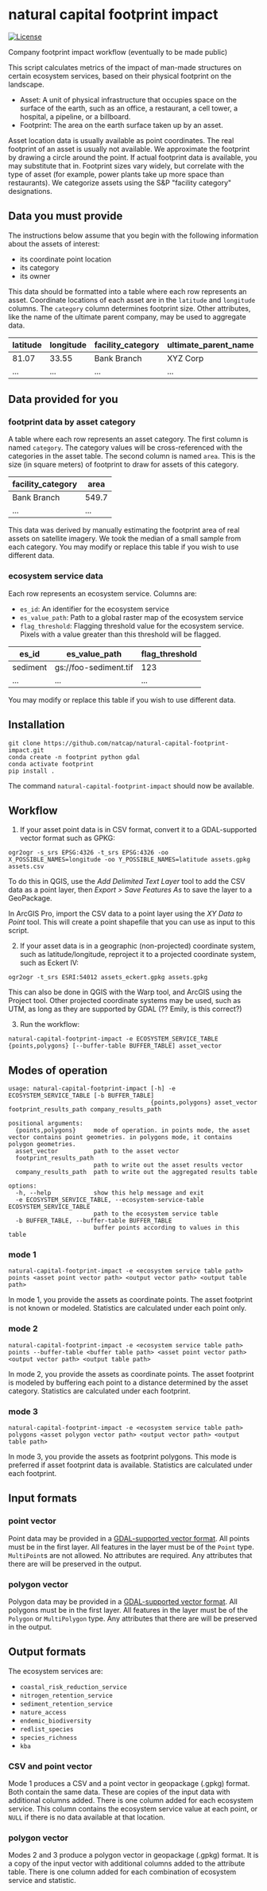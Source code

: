 # natural capital footprint impact
[![License](https://img.shields.io/badge/License-BSD_3--Clause-blue.svg)](https://opensource.org/licenses/BSD-3-Clause)

Company footprint impact workflow (eventually to be made public)

This script calculates metrics of the impact of man-made structures on certain ecosystem services, based on their physical footprint on the landscape.

- Asset: A unit of physical infrastructure that occupies space on the surface of the earth, such as an office, a restaurant, a cell tower, a hospital, a pipeline, or a billboard.
- Footprint: The area on the earth surface taken up by an asset.

Asset location data is usually available as point coordinates. The real footprint of an asset is usually not available. We approximate the footprint by drawing a circle around the point. If actual footprint data is available, you may substitute that in.
Footprint sizes vary widely, but correlate with the type of asset (for example, power plants take up more space than restaurants). We categorize assets using the S&P "facility category" designations.

## Data you must provide
The instructions below assume that you begin with the following information about the assets of interest:
- its coordinate point location
- its category
- its owner

This data should be formatted into a table where each row represents an asset.
Coordinate locations of each asset are in the `latitude` and `longitude` columns.
The `category` column determines footprint size. Other attributes, like the name of the ultimate parent company, may be used to aggregate data.

| latitude | longitude | facility_category | ultimate_parent_name    |
|----------|-----------|-------------------|-------------------------|
| 81.07    | 33.55     | Bank Branch       | XYZ Corp                |
| ...      | ...       | ...               | ...                     |

## Data provided for you

### footprint data by asset category
A table where each row represents an asset category.
The first column is named `category`. The category values will be cross-referenced with the categories in the asset table.
The second column is named `area`. This is the size (in square meters) of footprint to draw for assets of this category.

| facility_category | area |
|-------------------|----------------|
| Bank Branch       | 549.7          |
| ...               | ...            |

This data was derived by manually estimating the footprint area of real assets on satellite imagery. We took the median of a small sample from each category. You may modify or replace this table if you wish to use different data.

### ecosystem service data
Each row represents an ecosystem service.
Columns are:
- `es_id`: An identifier for the ecosystem service
- `es_value_path`: Path to a global raster map of the ecosystem service
- `flag_threshold`: Flagging threshold value for the ecosystem service. Pixels with a value greater than this threshold will be flagged.

| es_id    | es_value_path         | flag_threshold         |
|----------|-----------------------|------------------------|
| sediment | gs://foo-sediment.tif | 123                    |
| ...      | ...                   | ...                    |

You may modify or replace this table if you wish to use different data.

## Installation

```
git clone https://github.com/natcap/natural-capital-footprint-impact.git
conda create -n footprint python gdal
conda activate footprint
pip install .
```
The command `natural-capital-footprint-impact` should now be available.

## Workflow
1. If your asset point data is in CSV format, convert it to a GDAL-supported vector format such as GPKG:
```
ogr2ogr -s_srs EPSG:4326 -t_srs EPSG:4326 -oo X_POSSIBLE_NAMES=longitude -oo Y_POSSIBLE_NAMES=latitude assets.gpkg assets.csv
```
To do this in QGIS, use the *Add Delimited Text Layer* tool to add the CSV data as a point layer, then *Export > Save Features As* to save the layer to a GeoPackage.

In ArcGIS Pro, import the CSV data to a point layer using the *XY Data to Point* tool. This will create a point shapefile that you can use as input to this script. 

2. If your asset data is in a geographic (non-projected) coordinate system, such as latitude/longitude, reproject it to a projected coordinate system, such as Eckert IV:
```
ogr2ogr -t_srs ESRI:54012 assets_eckert.gpkg assets.gpkg
```
This can also be done in QGIS with the Warp tool, and ArcGIS using the Project tool. Other projected coordinate systems may be used, such as UTM, as long as they are supported by GDAL (?? Emily, is this correct?)

3. Run the workflow:
```
natural-capital-footprint-impact -e ECOSYSTEM_SERVICE_TABLE {points,polygons} [--buffer-table BUFFER_TABLE] asset_vector
```

## Modes of operation

```
usage: natural-capital-footprint-impact [-h] -e ECOSYSTEM_SERVICE_TABLE [-b BUFFER_TABLE]
                                        {points,polygons} asset_vector footprint_results_path company_results_path

positional arguments:
  {points,polygons}     mode of operation. in points mode, the asset vector contains point geometries. in polygons mode, it contains polygon geometries.
  asset_vector          path to the asset vector
  footprint_results_path
                        path to write out the asset results vector
  company_results_path  path to write out the aggregated results table

options:
  -h, --help            show this help message and exit
  -e ECOSYSTEM_SERVICE_TABLE, --ecosystem-service-table ECOSYSTEM_SERVICE_TABLE
                        path to the ecosystem service table
  -b BUFFER_TABLE, --buffer-table BUFFER_TABLE
                        buffer points according to values in this table
```


### mode 1
`natural-capital-footprint-impact -e <ecosystem service table path> points <asset point vector path> <output vector path> <output table path>`

In mode 1, you provide the assets as coordinate points. The asset footprint is not known or modeled. Statistics are calculated under each point only.

### mode 2
`natural-capital-footprint-impact -e <ecosystem service table path> points --buffer-table <buffer table path> <asset point vector path> <output vector path> <output table path>`

In mode 2, you provide the assets as coordinate points. The asset footprint is modeled by buffering each point to a distance determined by the asset category. Statistics are calculated under each footprint.

### mode 3
`natural-capital-footprint-impact -e <ecosystem service table path> polygons <asset polygon vector path> <output vector path> <output table path>`

In mode 3, you provide the assets as footprint polygons. This mode is preferred if asset footprint data is available. Statistics are calculated under each footprint.


## Input formats

### point vector
Point data may be provided in a [GDAL-supported vector format](https://gdal.org/drivers/vector/index.html). All points must be in the first layer. All features in the layer must be of the `Point` type. `MultiPoint`s are not allowed. No attributes are required. Any attributes that there are will be preserved in the output.

### polygon vector
Polygon data may be provided in a [GDAL-supported vector format](https://gdal.org/drivers/vector/index.html). All polygons must be in the first layer. All features in the layer must be of the `Polygon` or `MultiPolygon` type. Any attributes that there are will be preserved in the output.

## Output formats

The ecosystem services are:
- `coastal_risk_reduction_service`
- `nitrogen_retention_service`
- `sediment_retention_service`
- `nature_access`
- `endemic_biodiversity`
- `redlist_species`
- `species_richness`
- `kba`

### CSV and point vector
Mode 1 produces a CSV and a point vector in geopackage (.gpkg) format. Both contain the same data. These are copies of the input data with additional columns added. There is one column added for each ecosystem service. This column contains the ecosystem service value at each point, or `NULL` if there is no data available at that location.

### polygon vector
Modes 2 and 3 produce a polygon vector in geopackage (.gpkg) format. It is a copy of the input vector with additional columns added to the attribute table. There is one column added for each combination of ecosystem service and statistic.

